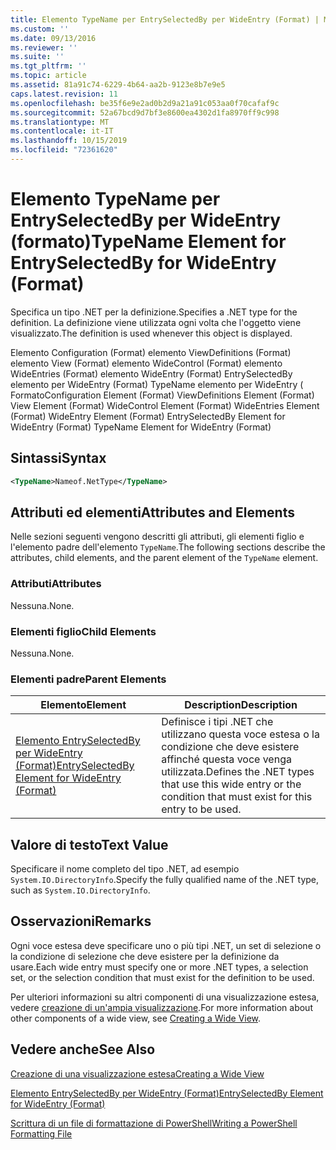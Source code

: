 ```yaml
---
title: Elemento TypeName per EntrySelectedBy per WideEntry (Format) | Microsoft Docs
ms.custom: ''
ms.date: 09/13/2016
ms.reviewer: ''
ms.suite: ''
ms.tgt_pltfrm: ''
ms.topic: article
ms.assetid: 81a91c74-6229-4b64-aa2b-9123e8b7e9e5
caps.latest.revision: 11
ms.openlocfilehash: be35f6e9e2ad0b2d9a21a91c053aa0f70cafaf9c
ms.sourcegitcommit: 52a67bcd9d7bf3e8600ea4302d1fa8970ff9c998
ms.translationtype: MT
ms.contentlocale: it-IT
ms.lasthandoff: 10/15/2019
ms.locfileid: "72361620"
---
```

# <a name="typename-element-for-entryselectedby-for-wideentry-format"></a><span data-ttu-id="056ec-102">Elemento TypeName per EntrySelectedBy per WideEntry (formato)</span><span class="sxs-lookup"><span data-stu-id="056ec-102">TypeName Element for EntrySelectedBy for WideEntry (Format)</span></span>

<span data-ttu-id="056ec-103">Specifica un tipo .NET per la definizione.</span><span class="sxs-lookup"><span data-stu-id="056ec-103">Specifies a .NET type for the definition.</span></span> <span data-ttu-id="056ec-104">La definizione viene utilizzata ogni volta che l'oggetto viene visualizzato.</span><span class="sxs-lookup"><span data-stu-id="056ec-104">The definition is used whenever this object is displayed.</span></span>

<span data-ttu-id="056ec-105">Elemento Configuration (Format) elemento ViewDefinitions (Format) elemento View (Format) elemento WideControl (Format) elemento WideEntries (Format) elemento WideEntry (Format) EntrySelectedBy elemento per WideEntry (Format) TypeName elemento per WideEntry ( Formato</span><span class="sxs-lookup"><span data-stu-id="056ec-105">Configuration Element (Format) ViewDefinitions Element (Format) View Element (Format) WideControl Element (Format) WideEntries Element (Format) WideEntry Element (Format) EntrySelectedBy Element for WideEntry (Format) TypeName Element for WideEntry (Format)</span></span>

## <a name="syntax"></a><span data-ttu-id="056ec-106">Sintassi</span><span class="sxs-lookup"><span data-stu-id="056ec-106">Syntax</span></span>

```xml
<TypeName>Nameof.NetType</TypeName>
```

## <a name="attributes-and-elements"></a><span data-ttu-id="056ec-107">Attributi ed elementi</span><span class="sxs-lookup"><span data-stu-id="056ec-107">Attributes and Elements</span></span>

<span data-ttu-id="056ec-108">Nelle sezioni seguenti vengono descritti gli attributi, gli elementi figlio e l'elemento padre dell'elemento `TypeName`.</span><span class="sxs-lookup"><span data-stu-id="056ec-108">The following sections describe the attributes, child elements, and the parent element of the `TypeName` element.</span></span>

### <a name="attributes"></a><span data-ttu-id="056ec-109">Attributi</span><span class="sxs-lookup"><span data-stu-id="056ec-109">Attributes</span></span>

<span data-ttu-id="056ec-110">Nessuna.</span><span class="sxs-lookup"><span data-stu-id="056ec-110">None.</span></span>

### <a name="child-elements"></a><span data-ttu-id="056ec-111">Elementi figlio</span><span class="sxs-lookup"><span data-stu-id="056ec-111">Child Elements</span></span>

<span data-ttu-id="056ec-112">Nessuna.</span><span class="sxs-lookup"><span data-stu-id="056ec-112">None.</span></span>

### <a name="parent-elements"></a><span data-ttu-id="056ec-113">Elementi padre</span><span class="sxs-lookup"><span data-stu-id="056ec-113">Parent Elements</span></span>

|<span data-ttu-id="056ec-114">Elemento</span><span class="sxs-lookup"><span data-stu-id="056ec-114">Element</span></span>|<span data-ttu-id="056ec-115">Description</span><span class="sxs-lookup"><span data-stu-id="056ec-115">Description</span></span>|
|-------------|-----------------|
|[<span data-ttu-id="056ec-116">Elemento EntrySelectedBy per WideEntry (Format)</span><span class="sxs-lookup"><span data-stu-id="056ec-116">EntrySelectedBy Element for WideEntry (Format)</span></span>](./entryselectedby-element-for-wideentry-format.md)|<span data-ttu-id="056ec-117">Definisce i tipi .NET che utilizzano questa voce estesa o la condizione che deve esistere affinché questa voce venga utilizzata.</span><span class="sxs-lookup"><span data-stu-id="056ec-117">Defines the .NET types that use this wide entry or the condition that must exist for this entry to be used.</span></span>|

## <a name="text-value"></a><span data-ttu-id="056ec-118">Valore di testo</span><span class="sxs-lookup"><span data-stu-id="056ec-118">Text Value</span></span>

<span data-ttu-id="056ec-119">Specificare il nome completo del tipo .NET, ad esempio `System.IO.DirectoryInfo`.</span><span class="sxs-lookup"><span data-stu-id="056ec-119">Specify the fully qualified name of the .NET type, such as `System.IO.DirectoryInfo`.</span></span>

## <a name="remarks"></a><span data-ttu-id="056ec-120">Osservazioni</span><span class="sxs-lookup"><span data-stu-id="056ec-120">Remarks</span></span>

<span data-ttu-id="056ec-121">Ogni voce estesa deve specificare uno o più tipi .NET, un set di selezione o la condizione di selezione che deve esistere per la definizione da usare.</span><span class="sxs-lookup"><span data-stu-id="056ec-121">Each wide entry must specify one or more .NET types, a selection set, or the selection condition that must exist for the definition to be used.</span></span>

<span data-ttu-id="056ec-122">Per ulteriori informazioni su altri componenti di una visualizzazione estesa, vedere [creazione di un'ampia visualizzazione](./creating-a-wide-view.md).</span><span class="sxs-lookup"><span data-stu-id="056ec-122">For more information about other components of a wide view, see [Creating a Wide View](./creating-a-wide-view.md).</span></span>

## <a name="see-also"></a><span data-ttu-id="056ec-123">Vedere anche</span><span class="sxs-lookup"><span data-stu-id="056ec-123">See Also</span></span>

[<span data-ttu-id="056ec-124">Creazione di una visualizzazione estesa</span><span class="sxs-lookup"><span data-stu-id="056ec-124">Creating a Wide View</span></span>](./creating-a-wide-view.md)

[<span data-ttu-id="056ec-125">Elemento EntrySelectedBy per WideEntry (Format)</span><span class="sxs-lookup"><span data-stu-id="056ec-125">EntrySelectedBy Element for WideEntry (Format)</span></span>](./entryselectedby-element-for-wideentry-format.md)

[<span data-ttu-id="056ec-126">Scrittura di un file di formattazione di PowerShell</span><span class="sxs-lookup"><span data-stu-id="056ec-126">Writing a PowerShell Formatting File</span></span>](./writing-a-powershell-formatting-file.md)
